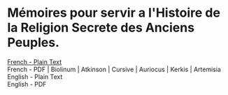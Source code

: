 # Mémoires pour servir a l'Histoire de la Religion Secrete des Anciens Peuples.

[French - Plain Text](full-text-french.md)  
French - PDF | Biolinum | Atkinson | Cursive | Auriocus | Kerkis | Artemisia  
English - Plain Text  
English - PDF  
